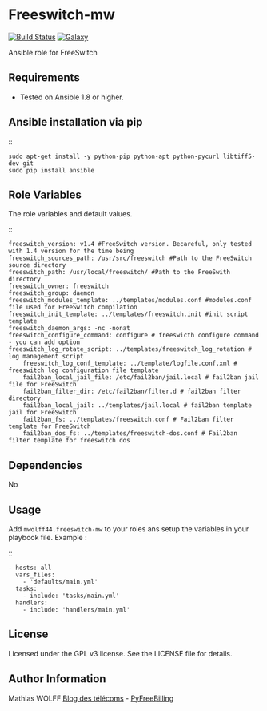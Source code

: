Freeswitch-mw
=============

[![Build Status](https://travis-ci.org/mwolff44/freeswitch-mw.png)](https://travis-ci.org/mwolff44/freeswitch-mw)
[![Galaxy](http://img.shields.io/badge/galaxy-mwolff44.freeswitch--mw-blue.svg?style=flat-square)](https://galaxy.ansible.com/list#/roles/2582)


Ansible role for FreeSwitch

Requirements
------------

- Tested on Ansible 1.8 or higher.

Ansible installation via pip
----------------------------

::

	sudo apt-get install -y python-pip python-apt python-pycurl libtiff5-dev git
	sudo pip install ansible


Role Variables
--------------

The role variables and default values.

::

	freeswitch_version: v1.4 #FreeSwitch version. Becareful, only tested with 1.4 version for the time being
	freeswitch_sources_path: /usr/src/freeswitch #Path to the FreeSwitch source directory
	freeswitch_path: /usr/local/freeswitch/ #Path to the FreeSwith directory
	freeswitch_owner: freeswitch
	freeswitch_group: daemon
	freeswitch_modules_template: ../templates/modules.conf #modules.conf file used for FreeSwitch compilation
	freeswitch_init_template: ../templates/freeswitch.init #init script template
	freeswitch_daemon_args: -nc -nonat
	freeswitch_configure_command: configure # freeswicth configure command - you can add option
	freeswitch_log_rotate_script: ../templates/freeswitch_log_rotation # log management script
        freeswitch_log_conf_template: ../template/logfile.conf.xml # freeswitch log configuration file template
        fail2ban_local_jail_file: /etc/fail2ban/jail.local # fail2ban jail file for FreeSwitch
        fail2ban_filter_dir: /etc/fail2ban/filter.d # fail2ban filter directory
        fail2ban_local_jail: ../templates/jail.local # fail2ban template jail for FreeSwitch
        fail2ban_fs: ../templates/freeswitch.conf # Fail2ban filter template for FreeSwitch
        fail2ban_dos_fs: ../templates/freeswitch-dos.conf # Fail2ban filter template for freeswitch dos


Dependencies
------------

No

Usage
-----

Add `mwolff44.freeswitch-mw` to your roles ans setup the variables in your playbook file. Example :

::

    - hosts: all
	  vars_files:
	    - 'defaults/main.yml'
	  tasks:
	    - include: 'tasks/main.yml'
	  handlers:
	    - include: 'handlers/main.yml'



License
-------


Licensed under the GPL v3 license. See the LICENSE file for details.

Author Information
------------------

Mathias WOLFF [Blog des télécoms](http://www.blog-des-telecoms.com) - [PyFreeBilling](https://www.pyfreebilling.com)

